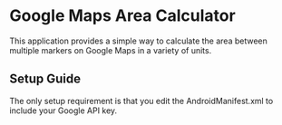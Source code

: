 # Google Maps Area Calculator

This application provides a simple way to calculate the area between multiple markers on Google Maps in a variety of units.

## Setup Guide

The only setup requirement is that you edit the AndroidManifest.xml to include your Google API key.
